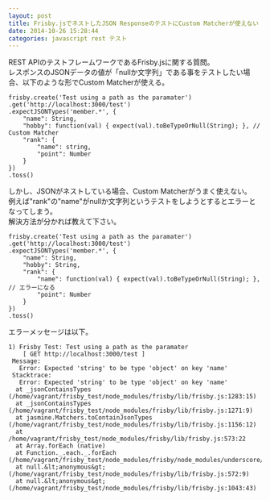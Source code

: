 ```yaml
---
layout: post
title: Frisby.jsでネストしたJSON ResponseのテストにCustom Matcherが使えない
date: 2014-10-26 15:28:44
categories: javascript rest テスト
---
```

<p>REST APIのテストフレームワークであるFrisby.jsに関する質問。<br>
レスポンスのJSONデータの値が「nullか文字列」である事をテストしたい場合、以下のような形でCustom Matcherが使える。</p>

```
frisby.create('Test using a path as the paramater')
.get('http://localhost:3000/test')
.expectJSONTypes('member.*', {
    "name": String,
    "hobby": function(val) { expect(val).toBeTypeOrNull(String); }, // Custom Matcher
    "rank": {
        "name": string, 
        "point": Number
    }
})
.toss()
```

<p>しかし、JSONがネストしている場合、Custom Matcherがうまく使えない。<br>
例えば"rank"の"name"がnullか文字列というテストをしようとするとエラーとなってしまう。<br>
解決方法が分かれば教えて下さい。</p>

```
frisby.create('Test using a path as the paramater')
.get('http://localhost:3000/test')
.expectJSONTypes('member.*', {
    "name": String,
    "hobby": String,
    "rank": {
        "name": function(val) { expect(val).toBeTypeOrNull(String); }, // エラーになる 
        "point": Number
    }
})
.toss()
```

<p>エラーメッセージは以下。</p>

```
1) Frisby Test: Test using a path as the paramater 
    [ GET http://localhost:3000/test ]
 Message:
   Error: Expected 'string' to be type 'object' on key 'name'
 Stacktrace:
   Error: Expected 'string' to be type 'object' on key 'name'
  at _jsonContainsTypes (/home/vagrant/frisby_test/node_modules/frisby/lib/frisby.js:1283:15)
  at _jsonContainsTypes (/home/vagrant/frisby_test/node_modules/frisby/lib/frisby.js:1271:9)
  at jasmine.Matchers.toContainJsonTypes (/home/vagrant/frisby_test/node_modules/frisby/lib/frisby.js:1156:12)
  at /home/vagrant/frisby_test/node_modules/frisby/lib/frisby.js:573:22
  at Array.forEach (native)
  at Function._.each._.forEach (/home/vagrant/frisby_test/node_modules/frisby/node_modules/underscore/underscore.js:81:11)
  at null.&lt;anonymous&gt; (/home/vagrant/frisby_test/node_modules/frisby/lib/frisby.js:572:9)
  at null.&lt;anonymous&gt; (/home/vagrant/frisby_test/node_modules/frisby/lib/frisby.js:1043:43)
```

